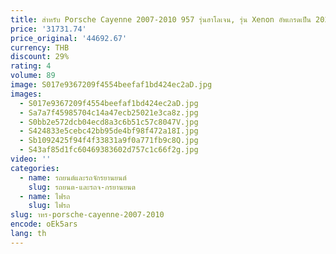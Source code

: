 ```yaml
---
title: สําหรับ Porsche Cayenne 2007-2010 957 รุ่นฮาโลเจน, รุ่น Xenon อัพเกรดเป็น 2023 PDLS สไตล์ LED matrix ไฟหน้า
price: '31731.74'
price_original: '44692.67'
currency: THB
discount: 29%
rating: 4
volume: 89
image: S017e9367209f4554beefaf1bd424ec2aD.jpg
images:
  - S017e9367209f4554beefaf1bd424ec2aD.jpg
  - Sa7a7f45985704c14a47ecb25021e3ca8z.jpg
  - S0bb2e572dcb04ecd8a3c6b51c57c8047V.jpg
  - S424833e5cebc42bb95de4bf98f472a18I.jpg
  - Sb1092425f94f4f33831a9f0a771fb9c8Q.jpg
  - S43af85d1fc60469383602d757c1c66f2g.jpg
video: ''
categories:
  - name: รถยนต์และรถจักรยานยนต์
    slug: รถยนต-และรถจ-กรยานยนต
  - name: ไฟรถ
    slug: ไฟรถ
slug: าหร-porsche-cayenne-2007-2010
encode: oEk5ars
lang: th
---
```

  